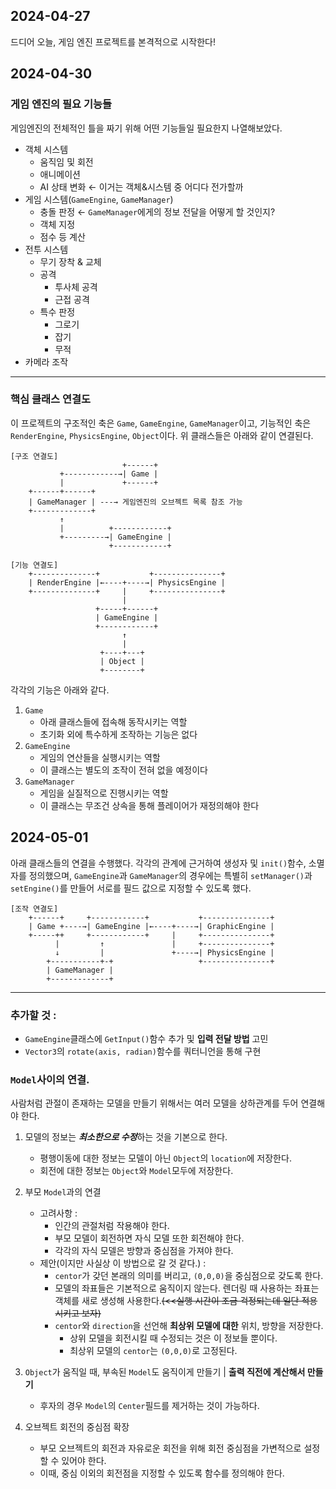## 2024-04-27

드디어 오늘, 게임 엔진 프로젝트를 본격적으로 시작한다!

## 2024-04-30

### 게임 엔진의 필요 기능들
게임엔진의 전체적인 틀을 짜기 위해 어떤 기능들일 필요한지 나열해보았다.
- 객체 시스템
   - 움직임 및 회전
   - 애니메이션
   - AI 상태 변화 ← 이거는 객체&시스템 중 어디다 전가할까
- 게임 시스템(`GameEngine`, `GameManager`)
   - 충돌 판정 ← `GameManager`에게의 정보 전달을 어떻게 할 것인지?
   - 객체 지정
   - 점수 등 계산
- 전투 시스템
   - 무기 장착 & 교체
   - 공격
      - 투사체 공격
      - 근접 공격
   - 특수 판정
      - 그로기
      - 잡기
      - 무적
- 카메라 조작

---

### 핵심 클래스 연결도
이 프로젝트의 구조적인 축은 `Game`, `GameEngine`, `GameManager`이고, 기능적인 축은 `RenderEngine`, `PhysicsEngine`, `Object`이다.
위 클래스들은 아래와 같이 연결된다.
```
[구조 연결도]
                         +------+
           +------------→| Game |
           |             +------+
    +------+------+
    | GameManager | ---→ 게임엔진의 오브젝트 목록 참조 가능
    +-------------+
           ↑                               
           |          +------------+
           +---------→| GameEngine |
                      +------------+

[기능 연결도]
    +--------------+           +---------------+
    | RenderEngine |←----+----→| PhysicsEngine |
    +--------------+     |     +---------------+
                         |
                   +-----+------+
                   | GameEngine |
                   +------------+
                         ↑
                         |
                    +----+---+
                    | Object |
                    +--------+
```
각각의 기능은 아래와 같다.
1. `Game`
   - 아래 클래스들에 접속해 동작시키는 역할
   - 초기화 외에 특수하게 조작하는 기능은 없다
2. `GameEngine`
   - 게임의 연산들을 실행시키는 역할
   - 이 클래스는 별도의 조작이 전혀 없을 예정이다
3. `GameManager`
   - 게임을 실질적으로 진행시키는 역할
   - 이 클래스는 무조건 상속을 통해 플레이어가 재정의해야 한다

## 2024-05-01

아래 클래스들의 연결을 수행했다.
각각의 관계에 근거하여 생성자 및 `init()`함수, 소멸자를 정의했으며, `GameEngine`과 `GameManager`의 경우에는 특별히 `setManager()`과 `setEngine()`를 만들어 서로를 필드 값으로 지정할 수 있도록 했다.
```
[조작 연결도]
    +------+     +------------+           +---------------+
    | Game +----→| GameEngine |←----+----→| GraphicEngine |
    +-----++     +------------+     |     +---------------+
          |         ↑               |     +---------------+
          ↓         |               +----→| PhysicsEngine |
        +-----------+-+                   +---------------+
        | GameManager |
        +-------------+
```

---

### 추가할 것 :
- `GameEngine`클래스에 `GetInput()`함수 추가 및 **입력 전달 방법** 고민
- `Vector3`의 `rotate(axis, radian)`함수를 쿼터니언을 통해 구현

### `Model`사이의 연결.

사람처럼 관절이 존재하는 모델을 만들기 위해서는 여러 모델을 상하관계를 두어 연결해야 한다.
1. 모델의 정보는 ***최소한으로 수정***하는 것을 기본으로 한다.
   - 평행이동에 대한 정보는 모델이 아닌 `Object`의 `location`에 저장한다.
   - 회전에 대한 정보는 `Object`와 `Model`모두에 저장한다.
2. 부모 `Model`과의 연결
   - 고려사항 :
     - 인간의 관절처럼 작용해야 한다.
     - 부모 모델이 회전하면 자식 모델 또한 회전해야 한다.
     - 각각의 자식 모델은 방향과 중심점을 가져야 한다.
   - 제안(이지만 사실상 이 방법으로 갈 것 같다.) :
     - `centor`가 갖던 본래의 의미를 버리고, `(0,0,0)`을 중심점으로 갖도록 한다.
     - 모델의 좌표들은 기본적으로 움직이지 않는다. 렌더링 때 사용하는 좌표는 객체를 새로 생성해 사용한다.~~(<<실행 시간이 조금 걱정되는데 일단 적용시키고 보자)~~
     - `centor`와 `direction`을 선언해 **최상위 모델에 대한** 위치, 방향을 저장한다.
       - 상위 모델을 회전시킬 때 수정되는 것은 이 정보들 뿐이다.
       - 최상위 모델의 `centor`는 `(0,0,0)`로 고정된다.

3. `Object`가 움직일 때, 부속된 `Model`도 움직이게 만들기 | **출력 직전에 계산해서 만들기**
   - 후자의 경우 `Model`의 `Center`필드를 제거하는 것이 가능하다.

4. 오브젝트 회전의 중심점 확장
   - 부모 오브젝트의 회전과 자유로운 회전을 위해 회전 중심점을 가변적으로 설정할 수 있어야 한다.
   - 이때, 중심 이외의 회전점을 지정할 수 있도록 함수를 정의해야 한다.
